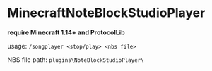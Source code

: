 # MinecraftNoteBlockStudioPlayer
<strong>require Minecraft 1.14+ and ProtocolLib</strong>

usage: `/songplayer <stop/play> <nbs file>`

NBS file path: `plugins\NoteBlockStudioPlayer\`
